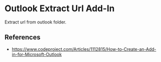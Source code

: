 # Outlook Extract Url Add-In
Extract url from outlook folder.

## References
- https://www.codeproject.com/Articles/1112815/How-to-Create-an-Add-in-for-Microsoft-Outlook